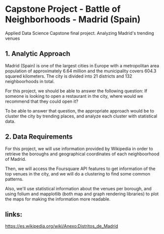 # Capstone Project - Battle of Neighborhoods - Madrid (Spain)
Applied Data Science Capstone final project. Analyzing Madrid's trending venues


## 1. Analytic Approach
Madrid (Spain) is one of the largest cities in Europe with a metropolitan area population of approximately 6.64 million and the municipality covers 604.3 squared kilometers. The city is divided into 21 districts and 132 neighboorhoods in total. 

For this project, we should be able to answer the following question: If someone is looking to open a restaurant in the city, where would we recommend that they could open it? 

To be able to answer that question, the appropriate approach would be to cluster the city by trending places, and analyze each cluster with statistical data.

## 2. Data Requirements
For this project, we will use information provided by Wikipedia in order to retrieve the boroughs and geographical coordinates of each neighboorhood of Madrid. 

Then, we will access the Foursquare API features to get information of the top venues in the city, and we will do a clustering to find some common patterns. 

Also, we'll use statistical information about the venues per borough, and using folium and mapplotlib (both map and graph rendering libraries)  to plot the maps for making the information more readable. 

## links:
https://es.wikipedia.org/wiki/Anexo:Distritos_de_Madrid
